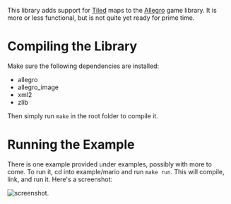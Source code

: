 This library adds support for [Tiled](http://www.mapeditor.org/) maps to the [Allegro](http://alleg.sourceforge.net/) game library. It is more or less functional, but is not quite yet ready for prime time.

Compiling the Library
=====================

Make sure the following dependencies are installed:

 * allegro
 * allegro\_image
 * xml2
 * zlib

Then simply run `make` in the root folder to compile it.

Running the Example
===================

There is one example provided under examples, possibly with more to come. To run it, cd into example/mario and run `make run`. This will compile, link, and run it. Here's a screenshot:

![screenshot](https://github.com/dradtke/Allegro-Tiled/tree/master/example/mario/screenshot.png).
